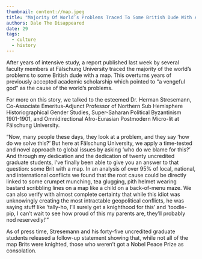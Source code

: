 ```yaml
---
thumbnail: content://map.jpeg
title: "Majority Of World’s Problems Traced To Some British Dude With A Map"
authors: Dale The Disappeared
date: 29
tags:
  - culture
  - history
---
```


After years of intensive study, a report published last week by several faculty members at Fälschung University traced the majority of the world’s problems to some British dude with a map. This overturns years of previously accepted academic scholarship which pointed to “a vengeful god” as the cause of the world’s problems.

For more on this story, we talked to the esteemed Dr. Herman Stresemann, Co-Associate Emeritus-Adjunct Professor of Northern Sub Hemisphere Historiographical Gender Studies, Super-Saharan Political Byzantinism 1901-1901, and Omnidirectional Afro-Eurasian Postmodern Micro-lit at Fälschung University.

“Now, many people these days, they look at a problem, and they say ‘how do we solve this?’ But here at Fälschung University, we apply a time-tested and novel approach to global issues by asking ‘who do we blame for this?’ And through my dedication and the dedication of twenty uncredited graduate students, I’ve finally been able to give you an answer to that question: some Brit with a map. In an analysis of over 95% of local, national, and international conflicts we found that the root cause could be directly linked to some crumpet munching, tea glugging, pith helmet wearing bastard scribbling lines on a map like a child on a back-of-menu maze. We can also verify with almost complete certainty that while this idiot was unknowingly creating the most intractable geopolitical conflicts, he was saying stuff like ‘tally-ho, I’ll surely get a knighthood for this’ and ‘toodle-pip, I can’t wait to see how proud of this my parents are, they’ll probably nod reservedly!’”

As of press time, Stresemann and his forty-five uncredited graduate students released a follow-up statement showing that, while not all of the map Brits were knighted, those who weren’t got a Nobel Peace Prize as consolation.
